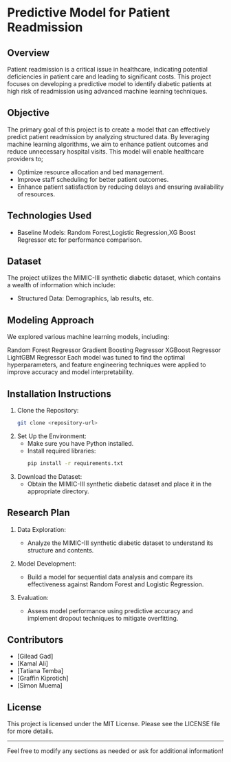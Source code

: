 # Predictive Model for Patient Readmission

## Overview
Patient readmission is a critical issue in healthcare, indicating potential deficiencies in patient care and leading to significant costs. This project focuses on developing a predictive model to identify diabetic patients at high risk of readmission using advanced machine learning techniques.

## Objective
The primary goal of this project is to create a model that can effectively predict patient readmission by analyzing structured data. By leveraging machine learning algorithms, we aim to enhance patient outcomes and reduce unnecessary hospital visits.
This model will enable healthcare providers to;
  - Optimize resource allocation and bed management.
  - Improve staff scheduling for better patient outcomes.
  - Enhance patient satisfaction by reducing delays and ensuring availability of resources.


## Technologies Used
- Baseline Models: Random Forest,Logistic Regression,XG Boost Regressor etc for performance comparison.

## Dataset
The project utilizes the MIMIC-III synthetic diabetic dataset, which contains a wealth of information which include:
- Structured Data: Demographics, lab results, etc.

## Modeling Approach
We explored various machine learning models, including:

Random Forest Regressor
Gradient Boosting Regressor
XGBoost Regressor
LightGBM Regressor
Each model was tuned to find the optimal hyperparameters, and feature engineering techniques were applied to improve accuracy and model interpretability.


## Installation Instructions
1. Clone the Repository: 
   ```bash
   git clone <repository-url>
   ```
2. Set Up the Environment:
   - Make sure you have Python installed.
   - Install required libraries:
     ```bash
     pip install -r requirements.txt
     ```
3. Download the Dataset: 
   - Obtain the MIMIC-III synthetic diabetic dataset and place it in the appropriate directory.

## Research Plan
1. Data Exploration:
   - Analyze the MIMIC-III synthetic diabetic dataset to understand its structure and contents.

2. Model Development:
   - Build a model for sequential data analysis and compare its effectiveness against Random Forest and Logistic Regression.

3. Evaluation:
   - Assess model performance using predictive accuracy and implement dropout techniques to mitigate overfitting.

## Contributors
- [Gilead Gad]
- [Kamal Ali]
- [Tatiana Temba]
- [Graffin Kiprotich]
- [Simon Muema]

## License
This project is licensed under the MIT License. Please see the LICENSE file for more details.

---

Feel free to modify any sections as needed or ask for additional information!
